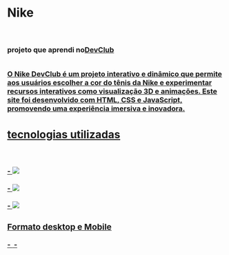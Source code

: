 <h1>Nike</h1>
<br>
<h3>projeto que aprendi no<a href="https//rodolfomori.com.br/devclub">DevClub</a</h3>
<br>
<br>
<p> O Nike DevClub é um projeto interativo e dinâmico que permite aos usuários escolher a cor do tênis da Nike e experimentar recursos interativos como visualização 3D e animações. Este site foi desenvolvido com HTML, CSS e JavaScript, promovendo uma experiência imersiva e inovadora.
 </p>
<h2>tecnologias utilizadas</h2>
<br>
<br>
- <img src="https://img.shields.io/badge/HTML5-E34F26?style=for-the-badge&logo=html5&logoColor=white">
<br>
<br>
- <img src="https://img.shields.io/badge/CSS3-1572B6?style=for-the-badge&logo=css3&logoColor=white">
<br>
<br>
- <img src="https://img.shields.io/badge/JavaScript-323330?style=for-the-badge&logo=javascript&logoColor=F7DF1E" />
<h3>Formato desktop e Mobile</h3>
- <img src=""/>
- <img src="/>
